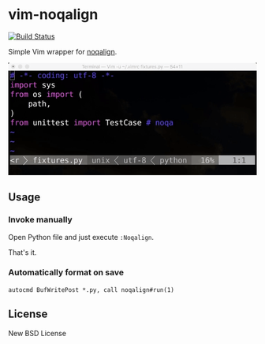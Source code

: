 # vim-noqalign

[![Build Status](https://travis-ci.org/heavenshell/vim-noqalign.svg?branch=master)](https://travis-ci.org/heavenshell/vim-noqalign)

Simple Vim wrapper for [noqalign](https://github.com/AriyaISIHARA/noqalign).

![Asynchronous format](./assets/vim-noqalign.gif)

## Usage

### Invoke manually

Open Python file and just execute `:Noqalign`.

That's it.

### Automatically format on save

```viml
autocmd BufWritePost *.py, call noqalign#run(1)
```

## License

New BSD License
